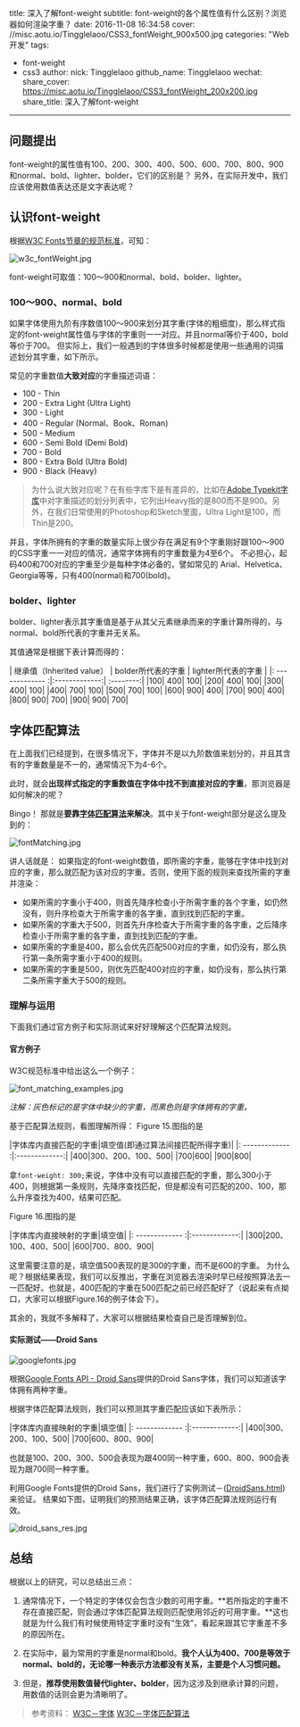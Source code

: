 title: 深入了解font-weight
subtitle: font-weight的各个属性值有什么区别？浏览器如何渲染字重？
date: 2016-11-08 16:34:58
cover: //misc.aotu.io/Tingglelaoo/CSS3_fontWeight_900x500.jpg
categories: "Web开发"
tags:
- font-weight
- css3
author:
    nick: Tingglelaoo
    github_name: Tingglelaoo
wechat:
    share_cover: https://misc.aotu.io/Tingglelaoo/CSS3_fontWeight_200x200.jpg
    share_title: 深入了解font-weight

---

## 问题提出

font-weight的属性值有100、200、300、400、500、600、700、800、900和normal、bold、lighter、bolder，它们的区别是？
另外，在实际开发中，我们应该使用数值表达还是文字表达呢？

## 认识font-weight

根据[W3C Fonts节章的规范标准](https://www.w3.org/html/ig/zh/wiki/CSS3%E5%AD%97%E4%BD%93%E6%A8%A1%E5%9D%97#.E5.AD.97.E4.BD.93.E7.B2.97.E7.BB.86.EF.BC.9A.E2.80.98font-weight.E2.80.99.E5.B1.9E.E6.80.A7)，可知：

![w3c_fontWeight.jpg](//misc.aotu.io/Tingglelaoo/w3c_fontWeight.jpg)

font-weight可取值：100～900和normal、bold、bolder、lighter。

### 100～900、normal、bold

如果字体使用九阶有序数值100～900来划分其字重(字体的粗细度)，那么样式指定的font-weight属性值与字体的字重则一一对应。并且normal等价于400，bold等价于700。
但实际上，我们一般遇到的字体很多时候都是使用一些通用的词描述划分其字重，如下所示。

常见的字重数值**大致对应**的字重描述词语：
- 100 - Thin
- 200 - Extra Light (Ultra Light)
- 300 - Light
- 400 - Regular (Normal、Book、Roman)
- 500 - Medium
- 600 - Semi Bold (Demi Bold)
- 700 - Bold
- 800 - Extra Bold (Ultra Bold)
- 900 - Black (Heavy)

> 为什么说大致对应呢？在有些字库下是有差异的，比如在[Adobe Typekit字库](https://helpx.adobe.com/typekit/using/css-selectors.html)中对字重描述的划分列表中，它列出Heavy指的是800而不是900。另外，在我们日常使用的Photoshop和Sketch里面，Ultra Light是100，而Thin是200。

并且，字体所拥有的字重的数量实际上很少存在满足有9个字重刚好跟100～900的CSS字重一一对应的情况，通常字体拥有的字重数量为4至6个。
不必担心，起码400和700对应的字重至少是每种字体必备的，譬如常见的 Arial、Helvetica、Georgia等等，只有400(normal)和700(bold)。

### bolder、lighter

bolder、lighter表示其字重值是基于从其父元素继承而来的字重计算所得的，与normal、bold所代表的字重并无关系。

其值通常是根据下表计算而得的：

| 继承值（Inherited value）        |  bolder所代表的字重           | lighter所代表的字重	  |
|: ------------- :|:-------------:| :--------:|
|100|	400|	100|
|200|	400|	100|
|300|	400|	100|
|400|	700|	100|
|500|	700|	100|
|600|	900|	400|
|700|	900|	400|
|800|	900|	700|
|900|	900|	700|

## 字体匹配算法

在上面我们已经提到，在很多情况下，字体并不是以九阶数值来划分的，并且其含有的字重数量是不一的，通常情况下为4-6个。

此时，就会**出现样式指定的字重数值在字体中找不到直接对应的字重**，那浏览器是如何解决的呢？

Bingo！
那就是**要靠[字体匹配算法](https://www.w3.org/TR/css-fonts-3/#font-matching-algorithm)来解决**。其中关于font-weight部分是这么提及到的：

![fontMatching.jpg](//misc.aotu.io/Tingglelaoo/fontMatching.jpg)

讲人话就是：
如果指定的font-weight数值，即所需的字重，能够在字体中找到对应的字重，那么就匹配为该对应的字重。否则，使用下面的规则来查找所需的字重并渲染：
- 如果所需的字重小于400，则首先降序检查小于所需字重的各个字重，如仍然没有，则升序检查大于所需字重的各字重，直到找到匹配的字重。
- 如果所需的字重大于500，则首先升序检查大于所需字重的各字重，之后降序检查小于所需字重的各字重，直到找到匹配的字重。
- 如果所需的字重是400，那么会优先匹配500对应的字重，如仍没有，那么执行第一条所需字重小于400的规则。
- 如果所需的字重是500，则优先匹配400对应的字重，如仍没有，那么执行第二条所需字重大于500的规则。

### 理解与运用

下面我们通过官方例子和实际测试来好好理解这个匹配算法规则。

#### 官方例子

W3C规范标准中给出这么一个例子：

![font_matching_examples.jpg](//misc.aotu.io/Tingglelaoo/font_matching_examples.jpg)

_注解：灰色标记的是字体中缺少的字重，而黑色则是字体拥有的字重。_

基于匹配算法规则，看图理解所得：
Figure 15.图指的是

|字体库内直接匹配的字重|填空值(即通过算法间接匹配所得字重)|
|: ------------- :|:-------------:|
|400|300、200、100、500|
|700|600|
|900|800|

拿`font-weight: 300;`来说，字体中没有可以直接匹配的字重，那么300小于400，则根据第一条规则，先降序查找匹配，但是都没有可匹配的200、100，那么升序查找为400，结果可匹配。

Figure 16.图指的是

|字体库内直接映射的字重|填空值|
|: ------------- :|:-------------:|
|300|200、100、400、500|
|600|700、800、900|

这里需要注意的是，填空值500表现的是300的字重，而不是600的字重。
为什么呢？根据结果表现，我们可以反推出，字重在浏览器去渲染时早已经按照算法去一一匹配好。也就是，400匹配的字重在500匹配之前已经匹配好了（说起来有点拗口，大家可以根据Figure.16的例子体会下）。

其余的，我就不多解释了，大家可以根据结果检查自己是否理解到位。

#### 实际测试——Droid Sans

![googlefonts.jpg](//misc.aotu.io/Tingglelaoo/googlefonts.jpg)

根据[Google Fonts API - Droid Sans](https://fonts.google.com/?query=droid)提供的Droid Sans字体，我们可以知道该字体拥有两种字重。

根据字体匹配算法规则，我们可以预测其字重匹配应该如下表所示：

|字体库内直接映射的字重|填空值|
|: ------------- :|:-------------:|
|400|300、200、100、500|
|700|600、800、900|

也就是100、200、300、500会表现为跟400同一种字重，600、800、900会表现为跟700同一种字重。

利用Google Fonts提供的Droid Sans，我们进行了实例测试－([DroidSans.html](http://jdc.jd.com/demo/ting/DroidSans.html))来验证。
结果如下图，证明我们的预测结果正确，该字体匹配算法规则运行有效。

![droid_sans_res.jpg](//misc.aotu.io/Tingglelaoo/droid_sans_res.jpg)

## 总结

根据以上的研究，可以总结出三点：
1. 通常情况下，一个特定的字体仅会包含少数的可用字重。**若所指定的字重不存在直接匹配，则会通过字体匹配算法规则匹配使用邻近的可用字重。**这也就是为什么我们有时候使用特定字重时没有“生效”，看起来跟其它字重差不多的原因所在。

2. 在实际中，最为常用的字重是normal和bold。**我个人认为400、700是等效于normal、bold的，无论哪一种表示方法都没有关系，主要是个人习惯问题。**

3. 但是，**推荐使用数值替代lighter、bolder**，因为这涉及到继承计算的问题，用数值的话则会更为清晰明了。




> 参考资料：
[W3C－字体](https://www.w3.org/TR/CSS21/fonts.html#font-boldness)
[W3C－字体匹配算法](https://www.w3.org/TR/css-fonts-3/#font-matching-algorithm)

